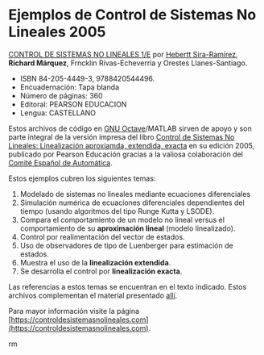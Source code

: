 # Ejemplos de Control de Sistemas No Lineales 2005

[CONTROL DE SISTEMAS NO LINEALES 1/E](https://controldesistemasnolineales.com) por [Hebertt Sira-Ramírez](https://scholar.google.com/citations?user=Oq6shRMAAAAJ&hl), **Richard Márquez**, Frncklin Rivas-Echeverría y Orestes Llanes-Santiago.

* ISBN 84-205-4449-3, 9788420544496. 
* Encuadernación: Tapa blanda
* Número de páginas: 360
* Editoral: PEARSON EDUCACION
* Lengua: CASTELLANO

Estos archivos de código en [GNU Octave](https://www.gnu.org/software/octave/)/MATLAB sirven de apoyo y son parte integral de la versión impresa del libro 
[Control de Sistemas No Lineales: Linealización aproxiamda, extendida, exacta](https://controldesistemasnolineales.com) 
en su edición 2005, publicado por Pearson Educación gracias a la valiosa colaboración del [Comité Español de Automática](https://www.ceautomatica.es/).

Estos ejemplos cubren los siguientes temas:

1. Modelado de sistemas no lineales mediante ecuaciones diferenciales
2. Simulación numérica de ecuaciones diferenciales dependientes del tiempo (usando algoritmos del tipo Runge Kutta y LSODE).
3. Compara el comportamiento de un modelo no lineal versus el comportamiento de su **aproximación lineal** (modelo linealizado).
4. Control por realimentación del vector de estados.
5. Uso de observadores de tipo de Luenberger para estimación de estados.
6. Muestra el uso de la **linealización extendida**.
7. Se desarrolla el control por **linealización exacta**.

Las referencias a estos temas se encuentran en el texto indicado. Estos archivos complementan el material presentado [allí](https://controldesistemasnolineales.com).

Para mayor información visite la página [https://controldesistemasnolineales.com](https://controldesistemasnolineales.com).

rm

